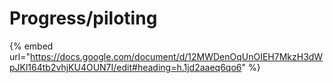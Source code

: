 # Progress/piloting





{% embed url="https://docs.google.com/document/d/12MWDenOqUnOIEH7MkzH3dWpJKl164tb2vhjKU4OUN7I/edit#heading=h.1jd2aaeq6qo6" %}
